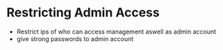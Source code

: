 # Restricting Admin Access 
- Restrict ips of who can access management aswell as admin account
- give strong passwords to admin account